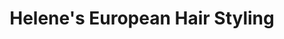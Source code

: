 ---
title: "Helene's European Hair Styling"
url: /virginia-beach/helenes-european-hair-styling/
shop: hairdresser
---